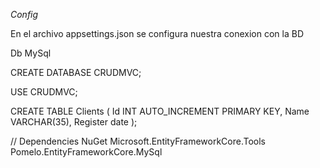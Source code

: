 *Config*

En el archivo appsettings.json se configura nuestra conexion con la BD

Db MySql

CREATE DATABASE CRUDMVC;

USE CRUDMVC;

CREATE TABLE Clients (
    Id INT AUTO_INCREMENT PRIMARY KEY,
    Name VARCHAR(35),
    Register date
);


// Dependencies
NuGet
Microsoft.EntityFrameworkCore.Tools
Pomelo.EntityFrameworkCore.MySql



